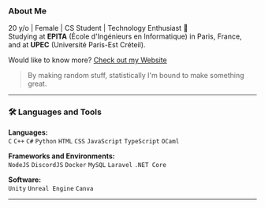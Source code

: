 ### About Me  
20 y/o | Female | CS Student | Technology Enthusiast 🌸  
Studying at **EPITA** (École d'Ingénieurs en Informatique) in Paris, France,  
and at **UPEC** (Université Paris-Est Créteil).

Would like to know more? [Check out my Website](https://bellflower-pomegranate-xnpx.squarespace.com/?fbclid=PAZXh0bgNhZW0CMTEAAaaw7Y1W5ltm8hL4weLShoiar5vE5IDszJ7HG0TG4EDV1s6v_VyWPzaZQ2k_aem_FhvlhFkY-RHUxxtGLFYsLg)

> By making random stuff, statistically I'm bound to make something great.

---

### 🛠️ Languages and Tools  

**Languages:**  
`C` `C++` `C#` `Python` `HTML` `CSS` `JavaScript` `TypeScript` `OCaml`

**Frameworks and Environments:**  
`NodeJS` `DiscordJS` `Docker` `MySQL` `Laravel` `.NET Core`

**Software:**  
`Unity` `Unreal Engine` `Canva`

---
